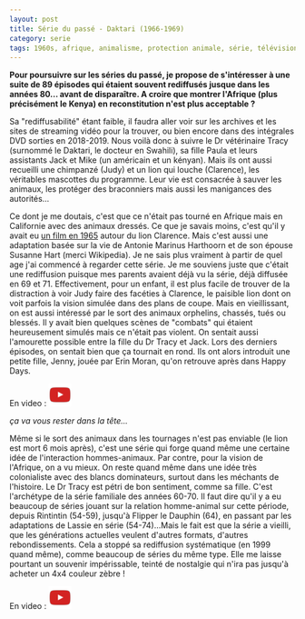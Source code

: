 ```yaml
---
layout: post
title: Série du passé - Daktari (1966-1969)
category: serie
tags: 1960s, afrique, animalisme, protection animale, série, télévision
---
```


**Pour poursuivre sur les séries du passé, je propose de s'intéresser à une suite de 89 épisodes qui étaient souvent rediffusés jusque dans les années 80... avant de disparaître. A croire que montrer l'Afrique (plus précisément le Kenya) en reconstitution n'est plus acceptable ?**

Sa "rediffusabilité" étant faible,  il faudra aller voir sur les archives et les sites de streaming vidéo pour la trouver, ou bien encore dans des intégrales DVD sorties en 2018-2019. Nous voilà donc à suivre le Dr vétérinaire Tracy (surnommé le Daktari, le docteur en Swahili), sa fille Paula et leurs assistants Jack et Mike (un américain et un kényan). Mais ils ont aussi recueilli une chimpanzé (Judy) et un lion qui louche (Clarence), les véritables mascottes du programme. Leur vie est consacrée à sauver les animaux, les protéger des braconniers mais aussi les manigances des autorités...

Ce dont je me doutais, c'est que ce n'était pas tourné en Afrique mais en Californie avec des animaux dressés. Ce que je savais moins, c'est qu'il y avait eu <a href="https://fr.wikipedia.org/wiki/Clarence,_le_lion_qui_louchait">un film en 1965</a> autour du lion Clarence.  Mais c'est aussi une adaptation basée sur la vie de Antonie Marinus Harthoorn et de son épouse Susanne Hart (merci Wikipedia). Je ne sais plus vraiment à partir de quel age j'ai commencé à regarder cette série. Je me souviens juste que c'était une rediffusion puisque mes parents avaient déjà vu la série, déjà diffusée en 69 et 71. Effectivement, pour un enfant, il est plus facile de trouver de la distraction à voir Judy faire des facéties à Clarence, le paisible lion dont on voit parfois la vision simulée dans des plans de coupe. Mais en vieillissant, on est aussi intéressé par le sort des animaux orphelins, chassés, tués ou blessés. Il y avait bien quelques scènes de "combats" qui étaient heureusement simulés mais ce n'était pas violent. On sentait aussi l'amourette possible entre la fille du Dr Tracy et Jack. Lors des derniers épisodes, on sentait bien que ça tournait en rond. Ils ont alors introduit une petite fille,  Jenny, jouée par Erin Moran, qu'on retrouve après dans Happy Days. 

En video : [![video](/images/youtube.png)](https://www.youtube.com/watch?v=nrBKUP_U1V8)

*ça va vous rester dans la tête...*

Même si le sort des animaux dans les tournages n'est pas enviable (le lion est mort 6 mois après), c'est une série qui forge quand même une certaine idée de l'interaction hommes-animaux. Par contre, pour la vision de l'Afrique, on a vu mieux. On reste quand même dans une idée très colonialiste avec des blancs dominateurs, surtout dans les méchants de l'histoire. Le Dr Tracy est pétri de bon sentiment, comme sa fille. C'est l'archétype de la série familiale des années 60-70. Il faut dire qu'il y a eu beaucoup de séries jouant sur la relation homme-animal sur cette période, depuis Rintintin (54-59), jusqu'à Flipper le Dauphin (64), en passant par les adaptations de Lassie en série (54-74)...Mais le fait est que la série a vieilli, que les générations actuelles veulent d'autres formats, d'autres rebondissements. Cela  a stoppé sa rediffusion systématique (en 1999 quand même), comme beaucoup de séries du même type. Elle me laisse pourtant un souvenir impérissable, teinté de nostalgie qui n'ira pas jusqu'à acheter un 4x4 couleur zèbre !

En video : [![video](/images/youtube.png)](https://www.youtube.com/watch?v=RiWlA3NdIFM)


